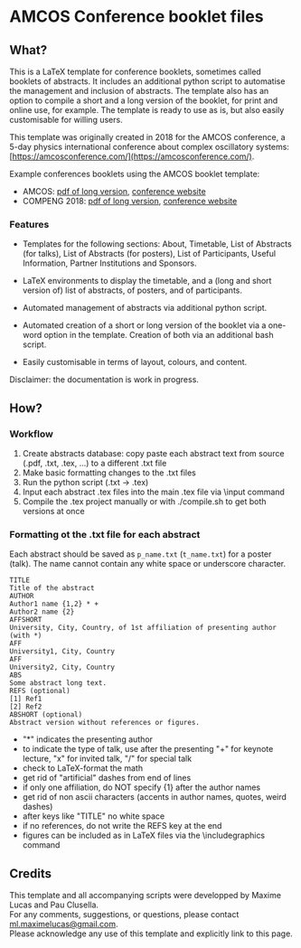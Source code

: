 # AMCOS Conference booklet files

## What?

This is a LaTeX template for conference booklets, sometimes called booklets of abstracts. It includes an additional python script to automatise the management and inclusion of abstracts. The template also has an option to compile a short and a long version of the booklet, for print and online use, for example. The template is ready to use as is, but also easily customisable for willing users.

This template was originally created in 2018 for the AMCOS conference, a 5-day physics international conference about complex oscillatory systems: [https://amcosconference.com/](https://amcosconference.com/). 

Example conferences booklets using the AMCOS booklet template:
- AMCOS: [pdf of long version](https://amcos.files.wordpress.com/2018/07/booklet_updated_july.pdf), [conference website](https://amcosconference.com/)
- COMPENG 2018: [pdf of long version](http://compeng2018.ieeesezioneitalia.it/wp-content/uploads/2018/09/booklet.pdf), [conference website](http://compeng2018.ieeesezioneitalia.it/)


### Features

- Templates for the following sections: About, Timetable, List of Abstracts (for talks), List of Abstracts (for posters), List of Participants, Useful Information, Partner Institutions and Sponsors.

- LaTeX environments to display the timetable, and a (long and short version of) list of abstracts, of posters, and of participants.

- Automated management of abstracts via additional python script.

- Automated creation of a short or long version of the booklet via a one-word option in the template. Creation of both via an additional bash script.

- Easily customisable in terms of layout, colours, and content.

Disclaimer: the documentation is work in progress.

## How?

### Workflow

1. Create abstracts database: copy paste each abstract text from source (.pdf, .txt, .tex, ...) to a different .txt file
2. Make basic formatting changes to the .txt files
3. Run the python script (.txt -> .tex)
4. Input each abstract .tex files into the main .tex file via \input command
5. Compile the .tex project manually or with ./compile.sh to get both versions at once

### Formatting ot the .txt file for each abstract

Each abstract should be saved as `p_name.txt` (`t_name.txt`) for a poster (talk). The name cannot contain any white space or underscore character.

```
TITLE
Title of the abstract
AUTHOR
Author1 name {1,2} * +
Author2 name {2}
AFFSHORT
University, City, Country, of 1st affiliation of presenting author (with *)
AFF
University1, City, Country
AFF
University2, City, Country
ABS
Some abstract long text.
REFS (optional)
[1] Ref1
[2] Ref2
ABSHORT (optional)
Abstract version without references or figures.
```

- "*" indicates the presenting author
- to indicate the type of talk, use after the presenting "+" for keynote lecture, "x" for invited talk, "/" for special talk
- check to LaTeX-format the math
- get rid of "artificial" dashes from end of lines
- if only one affiliation, do NOT specify {1} after the author names
- get rid of non ascii characters (accents in author names, quotes, weird dashes)
- after keys like "TITLE" no white space
- if no references, do not write the REFS key at the end
- figures can be included as in LaTeX files via the \includegraphics command

## Credits

This template and all accompanying scripts were developped by Maxime Lucas and Pau Clusella.  
For any comments, suggestions, or questions, please contact ml.maximelucas@gmail.com.  
Please acknowledge any use of this template and explicitly link to this page.  

